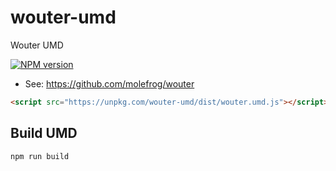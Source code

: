 # wouter-umd

Wouter UMD

<a href="https://npmjs.org/package/wouter-umd" title="View this project on NPM"><img src="https://badgen.net/npm/v/wouter-umd" alt="NPM version" /></a>

- See: https://github.com/molefrog/wouter

```html
<script src="https://unpkg.com/wouter-umd/dist/wouter.umd.js"></script>
```

## Build UMD

```
npm run build
```
